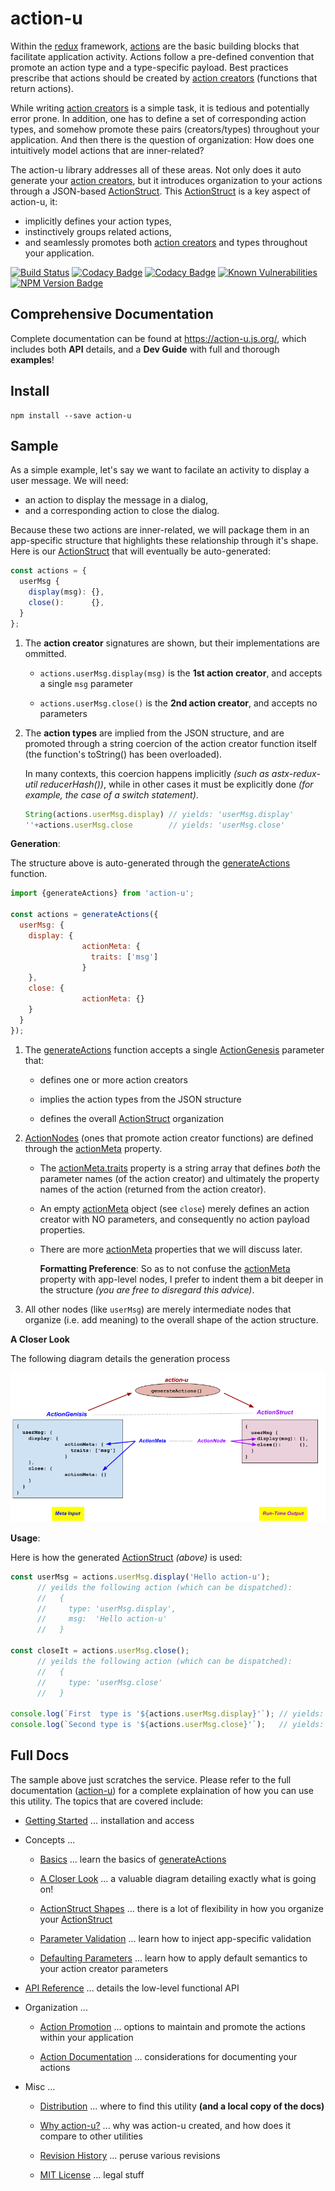 # action-u

Within the [redux] framework, [actions] are the
basic building blocks that facilitate application activity.  Actions
follow a pre-defined convention that promote an action type and a
type-specific payload.  Best practices prescribe that actions should
be created by [action creators] (functions that return
actions).

While writing [action creators] is a simple task, it is tedious and
potentially error prone.  In addition, one has to define a set of
corresponding action types, and somehow promote these pairs
(creators/types) throughout your application.  And then there is the
question of organization: How does one intuitively model actions that
are inner-related?

The action-u library addresses all of these areas.  Not only does it
auto generate your [action creators], but it introduces organization to
your actions through a JSON-based [ActionStruct].  This [ActionStruct] is
a key aspect of action-u, it:
- implicitly defines your action types, 
- instinctively groups related actions,
- and seamlessly promotes both [action creators] and types throughout
  your application.


<!--- Badges for CI Builds ---> 
[![Build Status](https://travis-ci.org/KevinAst/action-u.svg?branch=master)](https://travis-ci.org/KevinAst/action-u)
[![Codacy Badge](https://api.codacy.com/project/badge/Grade/ab82e305bb24440281337ca3a1a732c0)](https://www.codacy.com/app/KevinAst/action-u?utm_source=github.com&amp;utm_medium=referral&amp;utm_content=KevinAst/action-u&amp;utm_campaign=Badge_Grade)
[![Codacy Badge](https://api.codacy.com/project/badge/Coverage/ab82e305bb24440281337ca3a1a732c0)](https://www.codacy.com/app/KevinAst/action-u?utm_source=github.com&amp;utm_medium=referral&amp;utm_content=KevinAst/action-u&amp;utm_campaign=Badge_Coverage)
[![Known Vulnerabilities](https://snyk.io/test/github/kevinast/action-u/badge.svg)](https://snyk.io/test/github/kevinast/action-u)
[![NPM Version Badge](https://img.shields.io/npm/v/action-u.svg)](https://www.npmjs.com/package/action-u)


## Comprehensive Documentation

Complete documentation can be found at
https://action-u.js.org/, which includes both **API** details,
and a **Dev Guide** with full and thorough **examples**!


## Install

```shell
npm install --save action-u
```


## Sample

As a simple example, let's say we want to facilate an activity to
display a user message.  We will need:
- an action to display the message in a dialog, 
- and a corresponding action to close the dialog.

Because these two actions are inner-related, we will package them in
an app-specific structure that highlights these relationship through
it's shape.  Here is our [ActionStruct] that will
eventually be auto-generated:

```js
const actions = {
  userMsg {
    display(msg): {},
    close():      {},
  }
};
```

1. The **action creator** signatures are shown, but their
   implementations are ommitted.

   - `actions.userMsg.display(msg)` is the **1st action creator**, and
     accepts a single `msg` parameter

   - `actions.userMsg.close()` is the **2nd action creator**, and
      accepts no parameters

1. The **action types** are implied from the JSON structure, and are
   promoted through a string coercion of the action creator function
   itself (the function's toString() has been overloaded).

   In many contexts, this coercion happens implicitly *(such as
   astx-redux-util reducerHash())*, while in other cases it must be
   explicitly done *(for example, the case of a switch statement)*.

   ```js
   String(actions.userMsg.display) // yields: 'userMsg.display'
   ''+actions.userMsg.close        // yields: 'userMsg.close'
   ```


**Generation**:

The structure above is auto-generated through the [generateActions]
function.  

```js
import {generateActions} from 'action-u';

const actions = generateActions({
  userMsg: {
    display: {
                actionMeta: {
                  traits: ['msg']
                }
    },
    close: {
                actionMeta: {}
    }
  }
});
```

1. The [generateActions] function accepts a single
   [ActionGenesis] parameter that:

   - defines one or more action creators

   - implies the action types from the JSON structure

   - defines the overall [ActionStruct] organization 

1. [ActionNodes] (ones that promote action creator functions) are defined
   through the [actionMeta] property.

   - The [actionMeta.traits] property is a string array
     that defines *both* the parameter names (of the action creator)
     and ultimately the property names of the action (returned from
     the action creator).

   - An empty [actionMeta] object (see `close`) merely defines an
     action creator with NO parameters, and consequently no action
     payload properties.

   - There are more [actionMeta] properties that we will discuss
     later.

     **Formatting Preference**: So as to not confuse the [actionMeta]
     property with app-level nodes, I prefer to indent them a bit deeper in
     the structure *(you are free to disregard this advice)*.

1. All other nodes (like `userMsg`) are merely intermediate nodes that
   organize (i.e. add meaning) to the overall shape of the action
   structure.



**A Closer Look**

The following diagram details the generation process

![userMsg](docs/img/userMsg.png)


**Usage**:

Here is how the generated [ActionStruct] *(above)* is used:

```js
const userMsg = actions.userMsg.display('Hello action-u');
      // yeilds the following action (which can be dispatched):
      //   {
      //     type: 'userMsg.display',
      //     msg:  'Hello action-u'
      //   }

const closeIt = actions.userMsg.close();
      // yeilds the following action (which can be dispatched):
      //   {
      //     type: 'userMsg.close'
      //   }

console.log(`First  type is '${actions.userMsg.display}'`); // yields: First  type is 'userMsg.display'
console.log(`Second type is '${actions.userMsg.close}'`);   // yields: Second type is 'userMsg.close'
```








## Full Docs

The sample above just scratches the service.  Please refer to the
full documentation ([action-u]) for a complete explaination of how you
can use this utility.  The topics that are covered include:

- [Getting Started] ... installation and access

- Concepts ...

  - [Basics] ... learn the basics of [generateActions]

  - [A Closer Look] ... a valuable diagram detailing
    exactly what is going on!

  - [ActionStruct Shapes] ... there is a lot of flexibility in how you
    organize your [ActionStruct]

  - [Parameter Validation] ... learn how to inject app-specific
    validation

  - [Defaulting Parameters] ... learn how to apply default semantics to
    your action creator parameters


- [API Reference] ... details the low-level functional API

- Organization ...

  - [Action Promotion] ... options to maintain and promote the
    actions within your application

  - [Action Documentation] ... considerations for documenting your
    actions

- Misc ...

  - [Distribution] ... where to find this utility **(and a local
    copy of the docs)**

  - [Why action-u?] ... why was action-u created, and how does it
    compare to other utilities

  - [Revision History] ... peruse various revisions

  - [MIT License] ... legal stuff




[action-u]:               https://action-u.js.org/
[Getting Started]:        https://action-u.js.org/start.html
[Basics]:                 https://action-u.js.org/basics.html
[A Closer Look]:          https://action-u.js.org/formalTypes.html
[ActionStruct Shapes]:    https://action-u.js.org/shapes.html
[Parameter Validation]:   https://action-u.js.org/validation.html
[Defaulting Parameters]:  https://action-u.js.org/default.html
[Action Promotion]:       https://action-u.js.org/promotion.html
[Action Documentation]:   https://action-u.js.org/actionDoc.html
[Distribution]:           https://action-u.js.org/dist.html
[Why action-u?]:          https://action-u.js.org/why.html
[Revision History]:       https://action-u.js.org/history.html
[MIT License]:            https://action-u.js.org/LICENSE.html
[API Reference]:          https://action-u.js.org/api.html
[generateActions]:        https://action-u.js.org/api.html#generateActions
[ActionNodes]:            https://action-u.js.org/api.html#ActionNodes
[ActionGenesis]:          https://action-u.js.org/api.html#ActionGenesis
[actionMeta]:             https://action-u.js.org/api.html#ActionMeta
[actionMeta.traits]:      https://action-u.js.org/api.html#ActionMeta
[ActionStruct]:           https://action-u.js.org/api.html#ActionStruct
[redux]:                  http://redux.js.org/
[actions]:                http://redux.js.org/docs/basics/Actions.html
[action creators]:        http://redux.js.org/docs/basics/Actions.html#action-creators
